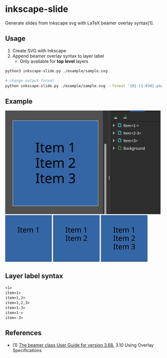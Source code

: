 # inkscape-slide

Generate slides from inkscape svg with LaTeX beamer overlay syntax[1].

## Usage

1. Create SVG with Inkscape
2. Append beamer overlay syntax to layer label
    - Only available for **top level** layers

```sh
python3 inkscape-slide.py ./example/sample.svg
```

```sh
# change output format
python inkscape-slide.py ./example/sample.svg --format '{0}-{1:03d}.png'
```

## Example

<img src="example/inkscape-screenshot.png" width="500px">

<img src="example/sample-1.png" width="150px">
<img src="example/sample-2.png" width="150px">
<img src="example/sample-3.png" width="150px">

## Layer label syntax

```
<1>
item<1>
item<1,2>
item<1,2,3>
item<1-3>
item<1->
item<-3>
```

## References

- [1] [The beamer class User Guide for version 3.68.](http://tug.ctan.org/macros/latex/contrib/beamer/doc/beameruserguide.pdf) 3.10 Using Overlay Specifications
